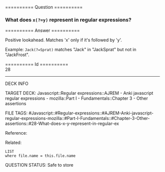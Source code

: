 ========== Question ==========  

### What does `x(?=y)` represent in regular expressions?  

========== Answer ==========  

Positive lookahead. Matches 'x' only if it's followed by 'y'.

Example: `Jack(?=Sprat)` matches "Jack" in "JackSprat" but not in "JackFrost".

========== Id ==========  
28

---

DECK INFO

TARGET DECK: Javascript::Regular expressions::AJREM - Anki javascript regular expressions - mozilla::Part I - Fundamentals::Chapter 3 - Other assertions

FILE TAGS: #Javascript::#Regular-expressions::#AJREM-Anki-javascript-regular-expressions-mozilla::#Part-I-Fundamentals::#Chapter-3-Other-assertions::#28-What-does-x-y-represent-in-regular-ex

Reference:

Related:

```dataview
LIST
where file.name = this.file.name
```


QUESTION STATUS: Safe to store
